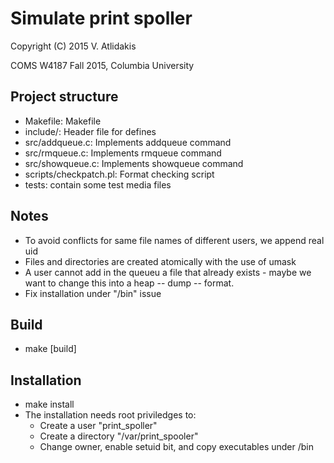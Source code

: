 Simulate print spoller
==
Copyright (C) 2015 V. Atlidakis

COMS W4187 Fall 2015, Columbia University

## Project structure

* Makefile: Makefile
* include/: Header file for defines
* src/addqueue.c: Implements addqueue command
* src/rmqueue.c: Implements rmqueue command
* src/showqueue.c: Implements showqueue command
* scripts/checkpatch.pl: Format checking script
* tests: contain some test media files

## Notes
* To avoid conflicts for same file names of different users, we append real uid
* Files and directories are created atomically with the use of umask
* A user cannot add in the queueu a file that already exists - maybe we want to
  change this into a heap -- dump -- format.
* Fix installation under "/bin" issue

## Build
* make [build]

## Installation
* make install
* The installation needs root priviledges to:
  - Create a user "print_spoller"
  - Create a directory "/var/print_spooler"
  - Change owner, enable setuid bit, and copy executables under /bin
